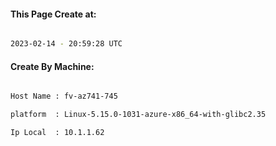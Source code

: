 
   
#### This Page Create at:

```bash

2023-02-14 - 20:59:28 UTC

```

#### Create By Machine:

```bash

Host Name : fv-az741-745

platform  : Linux-5.15.0-1031-azure-x86_64-with-glibc2.35

Ip Local  : 10.1.1.62

```

